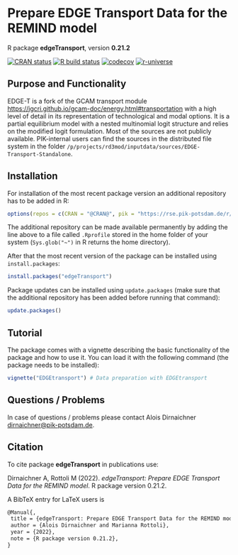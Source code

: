 # Prepare EDGE Transport Data for the REMIND model

R package **edgeTransport**, version **0.21.2**

[![CRAN status](https://www.r-pkg.org/badges/version/edgeTransport)](https://cran.r-project.org/package=edgeTransport)  [![R build status](https://github.com/johannah-pik/edgeTransport/workflows/check/badge.svg)](https://github.com/johannah-pik/edgeTransport/actions) [![codecov](https://codecov.io/gh/johannah-pik/edgeTransport/branch/master/graph/badge.svg)](https://app.codecov.io/gh/johannah-pik/edgeTransport) [![r-universe](https://pik-piam.r-universe.dev/badges/edgeTransport)](https://pik-piam.r-universe.dev/ui#builds)

## Purpose and Functionality

EDGE-T is a fork of the GCAM transport module https://jgcri.github.io/gcam-doc/energy.html#transportation with a high level of detail in its representation of technological and modal options. It is a partial equilibrium model with a nested multinomial logit structure and relies on the modified logit formulation. Most of the sources are not publicly available. PIK-internal users can find the sources in the distributed file system in the folder `/p/projects/rd3mod/inputdata/sources/EDGE-Transport-Standalone`.


## Installation

For installation of the most recent package version an additional repository has to be added in R:

```r
options(repos = c(CRAN = "@CRAN@", pik = "https://rse.pik-potsdam.de/r/packages"))
```
The additional repository can be made available permanently by adding the line above to a file called `.Rprofile` stored in the home folder of your system (`Sys.glob("~")` in R returns the home directory).

After that the most recent version of the package can be installed using `install.packages`:

```r 
install.packages("edgeTransport")
```

Package updates can be installed using `update.packages` (make sure that the additional repository has been added before running that command):

```r 
update.packages()
```

## Tutorial

The package comes with a vignette describing the basic functionality of the package and how to use it. You can load it with the following command (the package needs to be installed):

```r
vignette("EDGEtransport") # Data preparation with EDGEtransport
```

## Questions / Problems

In case of questions / problems please contact Alois Dirnaichner <dirnaichner@pik-potsdam.de>.

## Citation

To cite package **edgeTransport** in publications use:

Dirnaichner A, Rottoli M (2022). _edgeTransport: Prepare EDGE Transport Data for the REMIND model_. R package version 0.21.2.

A BibTeX entry for LaTeX users is

 ```latex
@Manual{,
  title = {edgeTransport: Prepare EDGE Transport Data for the REMIND model},
  author = {Alois Dirnaichner and Marianna Rottoli},
  year = {2022},
  note = {R package version 0.21.2},
}
```
